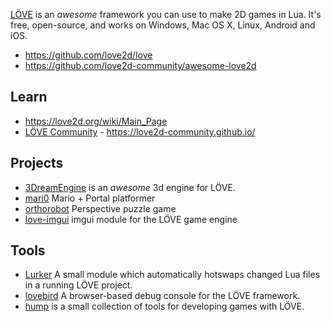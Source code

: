[LÖVE](https://love2d.org/) is an *awesome* framework you can use to make 2D games in Lua. It's free, open-source, and works on Windows, Mac OS X, Linux, Android and iOS.


- https://github.com/love2d/love
- https://github.com/love2d-community/awesome-love2d



## Learn
- https://love2d.org/wiki/Main_Page
- [LÖVE Community](https://github.com/love2d-community) - https://love2d-community.github.io/



## Projects
- [3DreamEngine](https://github.com/3dreamengine/3DreamEngine) is an *awesome* 3d engine for LÖVE.
- [mari0](https://github.com/Stabyourself/mari0) Mario + Portal platformer
- [orthorobot](https://github.com/Stabyourself/orthorobot) Perspective puzzle game
- [love-imgui](https://github.com/slages/love-imgui) imgui module for the LÖVE game engine



## Tools
- [Lurker](https://github.com/rxi/lurker) A small module which automatically hotswaps changed Lua files in a running LÖVE project.
- [lovebird](https://github.com/rxi/lovebird) A browser-based debug console for the LÖVE framework.
- [hump](https://github.com/vrld/hump) is a small collection of tools for developing games with LÖVE.
